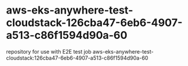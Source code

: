 # aws-eks-anywhere-test-cloudstack-126cba47-6eb6-4907-a513-c86f1594d90a-60
repository for use with E2E test job aws-eks-anywhere-test-cloudstack:126cba47-6eb6-4907-a513-c86f1594d90a-60
